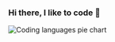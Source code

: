 ### Hi there, I like to code 🦖

![Coding languages pie chart](https://wakatime.com/share/@cc1719f5-409f-422d-a33e-f53b2cf48eaf/50005d44-24dc-45d4-b27b-1aae0a463a1f.png)

<!--
**m4ttsch/m4ttsch** is a ✨ _special_ ✨ repository because its `README.md` (this file) appears on your GitHub profile.

Here are some ideas to get you started:

- 🔭 I’m currently working on ...
- 🌱 I’m currently learning ...
- 👯 I’m looking to collaborate on ...
- 🤔 I’m looking for help with ...
- 💬 Ask me about ...
- 📫 How to reach me: ...
- 😄 Pronouns: ...
- ⚡ Fun fact: ...
-->
